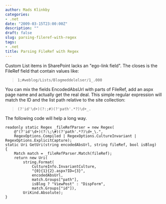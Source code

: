 ```yaml
---
author: Mads Klinkby
categories:
- .net
date: "2009-03-15T23:00:00Z"
description: ""
draft: false
slug: parsing-fileref-with-regex
tags:
- .net
title: Parsing FileRef with Regex
---
```



Custom List items in SharePoint lacks an "ego-link field". The closes is the FileRef field that contain values like:

> <code>1;#weblog/Lists/Blogmeddelelser/1_.000</code>

You can mix the fields EncodedAbsUrl with parts of FileRef, add an aspx page name and actually get the real deal. This simple regular expression will match the ID and the list path relative to the site collection:

> <code>(?'id'\d+)(?:\;\#)(?'path'.*?)\d+_\.</code>

The following code will help a long way.

<pre class="csharpcode"><code><span class="kwrd">readonly</span> <span class="kwrd">static</span> Regex _fileRefParser = <span class="kwrd">new</span> Regex(
    <span class="str">@"(?'id'\d+)(?:\;\#)(?'path'.*?)\d+_\."</span>, 
    RegexOptions.Compiled | RegexOptions.CultureInvariant | RegexOptions.ExplicitCapture);
<span class="kwrd">static</span> Uri GetUri(<span class="kwrd">string</span> encodedAbsUrl, <span class="kwrd">string</span> fileRef, <span class="kwrd">bool</span> isBlog)
{
    Match match = _fileRefParser.Match(fileRef);
    <span class="kwrd">return</span> <span class="kwrd">new</span> Uri(
        <span class="kwrd">string</span>.Format(
            CultureInfo.InvariantCulture,
            <span class="str">"{0}{1}{2}.aspx?ID={3}"</span>,
            encodedAbsUrl,
            match.Groups[<span class="str">"path"</span>],
            isBlog ? <span class="str">"ViewPost"</span> : <span class="str">"DispForm"</span>,
            match.Groups[<span class="str">"id"</span>]),
        UriKind.Absolute);
}</code></pre>

